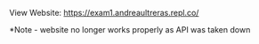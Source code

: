 View Website: https://exam1.andreaultreras.repl.co/

*Note - website no longer works properly as API was taken down
